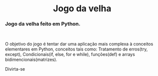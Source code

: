 <center><h1>Jogo da velha</h1></center>
<h3>Jogo da velha feito em Python.</h3>
<br>
<p>O objetivo do jogo é tentar dar uma aplicação mais complexa à conceitos elementares em Python, conceitos tais como: Tratamento de erros(try, except), Condicionais(if, else, for e while), funções(def) e arrays bidimencionais(matrizes).</p>
<p>Divirta-se</p>